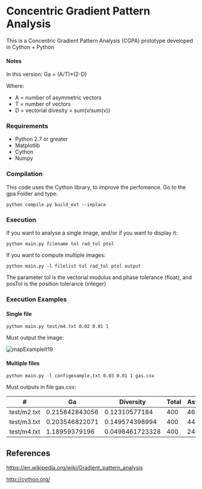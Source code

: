 # Concentric Gradient Pattern Analysis
This is a Concentric Gradient Pattern Analysis (CGPA) prototype developed in Cython + Python

#### Notes
In this version:
    Ga = (A/T)*(2-D)

Where:
 - A = number of asymmetric vectors
 - T = number of vectors
 - D = vectorial divesity = sum(v/sum(v))

### Requirements
 - Python 2.7 or greater
 - Matplotlib
 - Cython
 - Numpy

### Compilation

This code uses the Cython library, to improve the perfomence. 
Go to the gpa Folder and type:

    python compile.py build_ext --inplace

### Execution

If you want to analyse a single image, and/or if you want to display it:

    python main.py filename tol rad_tol ptol

If you want to compute multiple images:

    python main.py -l filelist tol rad_tol ptol output

The parameter tol is the vectorial modulus and phase tolerance (float), and posTol is the position tolerance (integer)

### Execution Examples
#### Single file

    python main.py test/m4.txt 0.02 0.01 1

Must output the image:

![mapExampleIt19](/gpa/Figures/exampleOutput_m4.png)

#### Multiple files

    python main.py -l configexample.txt 0.03 0.01 1 gas.csv


Must outputs in file gas.csv:

\# | Ga	| Diversity |	Total | Asymmetric
------- | ------- | ------- | ------- | -------
test/m2.txt |	0.215842843056	| 0.12310577184	| 400 | 46
test/m3.txt | 0.203546822071 | 0.149574398994 | 400 | 44
test/m4.txt | 1.18959379196 | 0.0498461723328 | 400 | 244


## References
https://en.wikipedia.org/wiki/Gradient_pattern_analysis

http://cython.org/
